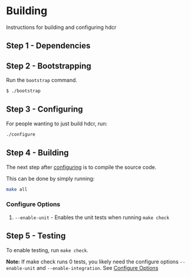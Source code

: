 # Building

Instructions for building and configuring hdcr

## Step 1 - Dependencies


## Step 2 - Bootstrapping

Run the `bootstrap` command.

```sh
$ ./bootstrap
```

## Step 3 - Configuring

For people wanting to just build hdcr, run:
```sh
./configure
```

## Step 4 - Building

The next step after [configuring](#step-3---configuring) is to compile the source code.

This can be done by simply running:
```sh
make all
```

### Configure Options
1. `--enable-unit` - Enables the unit tests when running `make check`


## Step 5 - Testing

To enable testing, run `make check`.

**Note:** If make check runs 0 tests, you likely need the configure options `--enable-unit` and `--enable-integration`. See [Configure Options](#configure-options)
